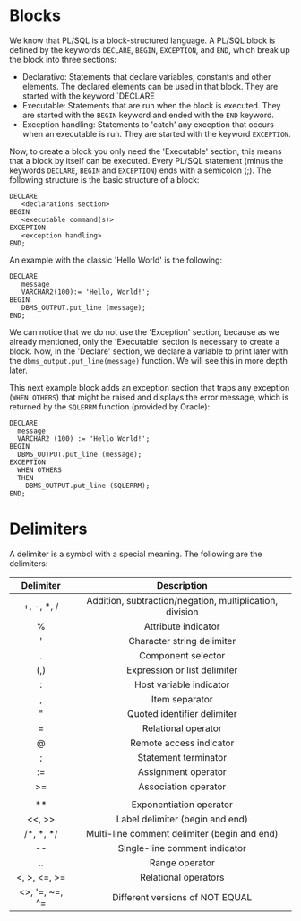 # **Blocks**

We know that PL/SQL is a block-structured language. A PL/SQL block is defined by the keywords `DECLARE`, `BEGIN`, `EXCEPTION`, and `END`, which break up the block into three sections:
  - Declarativo: Statements that declare variables, constants and other elements. The declared elements can be used in that block. They are started with the keyword `DECLARE
  - Executable: Statements that are run when the block is executed. They are started with the `BEGIN` keyword and ended with the `END` keyword.
  - Exception handling: Statements to 'catch' any exception that occurs when an executable is run. They are started with the keyword `EXCEPTION`.

Now, to create a block you only need the 'Executable' section, this means that a block by itself can be executed. Every PL/SQL statement (minus the keywords `DECLARE`, `BEGIN` and `EXCEPTION`) ends with a semicolon (;). The following structure is the basic structure of a block:

```
DECLARE 
   <declarations section> 
BEGIN 
   <executable command(s)>
EXCEPTION 
   <exception handling> 
END;
```

An example with the classic 'Hello World' is the following:

```
DECLARE 
   message  
   VARCHAR2(100):= 'Hello, World!'; 
BEGIN 
   DBMS_OUTPUT.put_line (message); 
END; 
```

We can notice that we do not use the 'Exception' section, because as we already mentioned, only the 'Executable' section is necessary to create a block. Now, in the 'Declare' section, we declare a variable to print later with the `dbms_output.put_line(message)` function. We will see this in more depth later.

This next example block adds an exception section that traps any exception (`WHEN OTHERS`) that might be raised and displays the error message, which is returned by the `SQLERRM` function (provided by Oracle):

```
DECLARE
  message  
  VARCHAR2 (100) := 'Hello World!';
BEGIN
  DBMS_OUTPUT.put_line (message);
EXCEPTION
  WHEN OTHERS
  THEN
    DBMS_OUTPUT.put_line (SQLERRM);
END;
```

# **Delimiters**

A delimiter is a symbol with a special meaning. The following are the delimiters:

| Delimiter | Description | 
| :----: | :----: |
| +, -, *, / | Addition, subtraction/negation, multiplication, division |
| % | Attribute indicator |
| ' | Character string delimiter |
| . | Component selector |
| (,) | Expression or list delimiter |
| : | Host variable indicator |
| , | Item separator |
| " | Quoted identifier delimiter |
| = | Relational operator |
| @ | Remote access indicator |
| ; | Statement terminator |
| := | Assignment operator |
| >= | Association operator |
| || | Concatenation operator |
| ** | Exponentiation operator |
| <<, >> | Label delimiter (begin and end) |
| /*, *, */ | Multi-line comment delimiter (begin and end) |
| -- | Single-line comment indicator |
| .. | Range operator |
| <, >, <=, >= | Relational operators |
| <>, '=, ~=, ^= | Different versions of NOT EQUAL |